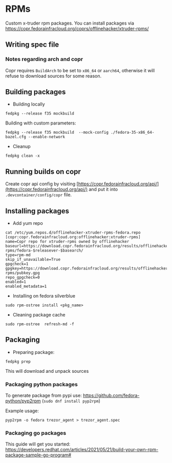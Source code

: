 # RPMs

Custom x-truder rpm packages. You can install packages via https://copr.fedorainfracloud.org/coprs/offlinehacker/xtruder-rpms/

## Writing spec file

### Notes regarding arch and copr

Copr requires `BuildArch` to be set to `x86_64` or `aarch64`, otherwise it will refuse to download
sources for some reason.

## Building packages

- Building locally

```
fedpkg --release f35 mockbuild
```

Building with custom parameters:

```
fedpkg --release f35 mockbuild  --mock-config ./fedora-35-x86_64-bazel.cfg --enable-network
```

- Cleanup

```
fedpkg clean -x
```

## Running builds on copr

Create copr api config by visiting [https://copr.fedorainfracloud.org/api/](https://copr.fedorainfracloud.org/api/)
and put it into `.devcontainer/config/copr` file.

## Installing packages

- Add yum repo

```
cat /etc/yum.repos.d/offlinehacker-xtruder-rpms-fedora.repo 
[copr:copr.fedorainfracloud.org:offlinehacker:xtruder-rpms]
name=Copr repo for xtruder-rpms owned by offlinehacker
baseurl=https://download.copr.fedorainfracloud.org/results/offlinehacker/xtruder-rpms/fedora-$releasever-$basearch/
type=rpm-md
skip_if_unavailable=True
gpgcheck=1
gpgkey=https://download.copr.fedorainfracloud.org/results/offlinehacker/xtruder-rpms/pubkey.gpg
repo_gpgcheck=0
enabled=1
enabled_metadata=1
```

- Installing on fedora silverblue

```
sudo rpm-ostree install <pkg_name>
```

- Cleaning package cache

```
sudo rpm-ostree  refresh-md -f
```

## Packaging

- Preparing package:

```
fedpkg prep
```

This will download and unpack sources

### Packaging python packages

To generate package from pypi use: https://github.com/fedora-python/pyp2rpm (`sudo dnf install pyp2rpm`)

Example usage:

```
pyp2rpm -o fedora trezor_agent > trezor_agent.spec
```

### Packaging go packages

This guide will get you started: https://developers.redhat.com/articles/2021/05/21/build-your-own-rpm-package-sample-go-program#